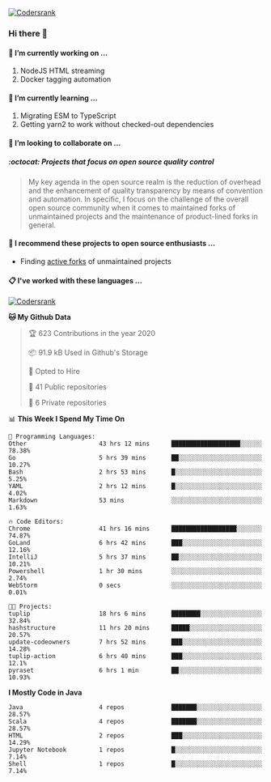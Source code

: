 [![Codersrank](https://cdn.image4.io/matfax/c_scale,w_540/codersrank.png)](https://profile.codersrank.io/user/matfax)

### Hi there 👋

#### 🔭 I’m currently working on ...

1. NodeJS HTML streaming
1. Docker tagging automation

#### 🌱 I’m currently learning ...

1. Migrating ESM to TypeScript
1. Getting yarn2 to work without checked-out dependencies

#### 👯 I’m looking to collaborate on ...

##### :octocat: Projects that focus on open source quality control
> My key agenda in the open source realm is the reduction of overhead and the enhancement of quality transparency by means of convention and automation. In specific, I focus on the challenge of the overall open source community when it comes to maintained forks of unmaintained projects and the maintenance of product-lined forks in general.

#### :rocket: I recommend these projects to open source enthusiasts ...

* Finding [active forks](https://github.com/techgaun/active-forks) of unmaintained projects

#### :clipboard: I've worked with these languages ...

[![Codersrank](https://cdn.image4.io/matfax/c_scale,w_760/languages.png)](https://profile.codersrank.io/user/matfax)

<!--START_SECTION:waka-->
**🐱 My Github Data** 

> 🏆 623 Contributions in the year 2020
 > 
> 📦 91.9 kB Used in Github's Storage 
 > 
> 💼 Opted to Hire
 > 
> 📜 41 Public repositories
 > 
> 🔑 6 Private repositories 

📊 **This Week I Spend My Time On** 

```text
💬 Programming Languages: 
Other                    43 hrs 12 mins      ███████████████████░░░░░░   78.38% 
Go                       5 hrs 39 mins       ██░░░░░░░░░░░░░░░░░░░░░░░   10.27% 
Bash                     2 hrs 53 mins       █░░░░░░░░░░░░░░░░░░░░░░░░   5.25% 
YAML                     2 hrs 12 mins       █░░░░░░░░░░░░░░░░░░░░░░░░   4.02% 
Markdown                 53 mins             ░░░░░░░░░░░░░░░░░░░░░░░░░   1.63%

🔥 Code Editors: 
Chrome                   41 hrs 16 mins      ██████████████████░░░░░░░   74.87% 
GoLand                   6 hrs 42 mins       ███░░░░░░░░░░░░░░░░░░░░░░   12.16% 
IntelliJ                 5 hrs 37 mins       ██░░░░░░░░░░░░░░░░░░░░░░░   10.21% 
Powershell               1 hr 30 mins        ░░░░░░░░░░░░░░░░░░░░░░░░░   2.74% 
WebStorm                 0 secs              ░░░░░░░░░░░░░░░░░░░░░░░░░   0.01%

🐱‍💻 Projects: 
tuplip                   18 hrs 6 mins       ████████░░░░░░░░░░░░░░░░░   32.84% 
hashstructure            11 hrs 20 mins      █████░░░░░░░░░░░░░░░░░░░░   20.57% 
update-codeowners        7 hrs 52 mins       ███░░░░░░░░░░░░░░░░░░░░░░   14.28% 
tuplip-action            6 hrs 40 mins       ███░░░░░░░░░░░░░░░░░░░░░░   12.1% 
pyraset                  6 hrs 1 min         ██░░░░░░░░░░░░░░░░░░░░░░░   10.93%

```

**I Mostly Code in Java** 

```text
Java                     4 repos             ███████░░░░░░░░░░░░░░░░░░   28.57% 
Scala                    4 repos             ███████░░░░░░░░░░░░░░░░░░   28.57% 
HTML                     2 repos             ███░░░░░░░░░░░░░░░░░░░░░░   14.29% 
Jupyter Notebook         1 repos             █░░░░░░░░░░░░░░░░░░░░░░░░   7.14% 
Shell                    1 repos             █░░░░░░░░░░░░░░░░░░░░░░░░   7.14%

```



<!--END_SECTION:waka-->

<!--
**matfax/matfax** is a ✨ _special_ ✨ repository because its `README.md` (this file) appears on your GitHub profile.

Here are some ideas to get you started:

- 🔭 I’m currently working on ...
- 🌱 I’m currently learning ...
- 👯 I’m looking to collaborate on ...
- 🤔 I’m looking for help with ...
- 💬 Ask me about ...
- 📫 How to reach me: ...
- 😄 Pronouns: ...
- ⚡ Fun fact: ...
-->
